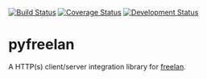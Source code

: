 [![Build Status](https://travis-ci.org/freelan-developers/pyfreelan.svg)](https://travis-ci.org/freelan-developers/pyfreelan)
[![Coverage Status](https://coveralls.io/repos/freelan-developers/pyfreelan/badge.svg?branch=master)](https://coveralls.io/r/freelan-developers/pyfreelan?branch=master)
[![Development Status](https://pypip.in/status/pyfreelan/badge.svg)](https://pypi.python.org/pypi/pyfreelan)


# pyfreelan

A HTTP(s) client/server integration library for
[freelan](http://www.freelan.org).
